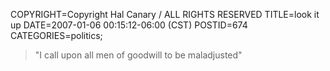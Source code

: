 COPYRIGHT=Copyright Hal Canary / ALL RIGHTS RESERVED
TITLE=look it up
DATE=2007-01-06 00:15:12-06:00 (CST)
POSTID=674
CATEGORIES=politics;

> "I call upon all men of goodwill to be maladjusted"
